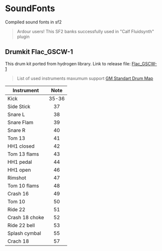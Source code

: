 # SoundFonts
Compiled sound fonts in sf2

> Ardour users! This SF2 banks successfully used in "Calf Fluidsynth" plugin

## Drumkit Flac_GSCW-1
This drum kit ported from hydrogen library. Link to release file: [Flac_GSCW-1](https://github.com/xv1t/SoundFonts/releases/download/Flac_GSCW-1/Flac_GSCW-1.sf2.bz2)

> List of used instruments maxumum support [GM Standart Drum Map](https://en.wikipedia.org/wiki/General_MIDI#/media/File:GM_Standard_Drum_Map_on_the_keyboard.svg)


Instrument | Note
-----------|:---:
Kick       | 35-36
Side Stick | 37
Snare L    | 38
Snare Flam | 39
Snare R    | 40 
Tom 13     | 41
HH1 closed | 42
Tom 13 flams| 43
HH1 pedal   | 44
HH1 open   | 46
Rimshot    | 47
Tom 10 flams | 48
Crash 16    | 49
Tom 10      | 50
Ride 22    | 51
Crash 18 choke | 52
Ride 22 bell | 53
Splash cymbal | 55
Crach 18 | 57
